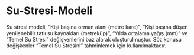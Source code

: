 # Su-Stresi-Modeli
Su stresi modeli, “Kişi başına orman alanı (metre kare)”, “Kişi başına düşen yenilenebilir tatlı su kaynakları (metreküp)”, “Yılda ortalama yağış (mm)” ve “Temel Su Stresi” değişkenlerini baz alarak oluşturulmuştur. Söz konusu değişkenler “Temel Su Stresini” tahminlemek için kullanılmaktadır.
